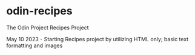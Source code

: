 # odin-recipes
The Odin Project Recipes Project


May 10 2023 - Starting Recipes project by utilizing HTML only; basic text formatting and images